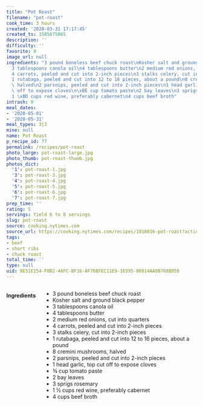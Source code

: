 ```yaml
---
title: "Pot Roast"
filename: "pot-roast"
cook_time: 3 hours
created: '2020-03-31 17:17:45'
created_ts: 1585675065
description: ''
difficulty: ''
favorite: 0
image_url: null
ingredients: "3 pound boneless beef chuck roast\nKosher salt and ground black pepper\n\
  3 tablespoons canola oil\n4 tablespoons butter\n2 medium red onions, cut into quarters\n\
  4 carrots, peeled and cut into 2-inch pieces\n3 stalks celery, cut into 2-inch pieces\n\
  1 rutabaga, peeled and cut into 12 to 16 pieces, about a pound\n8 cremini mushrooms,\
  \ halved\n2 parsnips, peeled and cut into 2-inch pieces\n1 head garlic, top cut\
  \ off to expose cloves\n\xBE cup tomato paste\n2 bay leaves\n3 sprigs rosemary\n\
  1 \xBD cups red wine, preferably cabernet\n4 cups beef broth"
intrash: 0
meal_dates:
- '2020-05-01'
- '2020-05-31'
meal_types: 3|3
mine: null
name: Pot Roast
p_recipe_id: 77
permalink: /recipes/pot-roast
photo_large: pot-roast-large.jpg
photo_thumb: pot-roast-thumb.jpg
photos_dict:
  '1': pot-roast-1.jpg
  '3': pot-roast-3.jpg
  '4': pot-roast-4.jpg
  '5': pot-roast-5.jpg
  '6': pot-roast-6.jpg
  '7': pot-roast-7.jpg
prep_time: ''
rating: 5
servings: Yield 6 to 8 servings
slug: pot-roast
source: cooking.nytimes.com
source_url: https://cooking.nytimes.com/recipes/1018016-pot-roast?action=click&module=Global%20Search%20Recipe%20Card&pgType=search&rank=2
tags:
- beef
- short ribs
- chuck roast
total_time: ''
type: null
uid: 9E51E154-F0B2-46FC-BF16-AF76BFEC11E9-16595-00014AA0B768B050
---
```

<div class="large-8 medium-7 columns" id="writeup">	</div><!-- #writeup -->
</div><!-- #row-one -->
<div class="row" id="row-two">	<div class="medium-4 small-5 columns" id="ingredients"><h4>Ingredients</h4><div class="box box-ingredients content"><ul>
<li>3 pound boneless beef chuck roast</li>
<li>Kosher salt and ground black pepper</li>
<li>3 tablespoons canola oil</li>
<li>4 tablespoons butter</li>
<li>2 medium red onions, cut into quarters</li>
<li>4 carrots, peeled and cut into 2-inch pieces</li>
<li>3 stalks celery, cut into 2-inch pieces</li>
<li>1 rutabaga, peeled and cut into 12 to 16 pieces, about a pound</li>
<li>8 cremini mushrooms, halved</li>
<li>2 parsnips, peeled and cut into 2-inch pieces</li>
<li>1 head garlic, top cut off to expose cloves</li>
<li>¾ cup tomato paste</li>
<li>2 bay leaves</li>
<li>3 sprigs rosemary</li>
<li>1 ½ cups red wine, preferably cabernet</li>
<li>4 cups beef broth</li>
</ul>
</div>	</div>	<div class="medium-6 small-7 columns" id="directions">	</div>